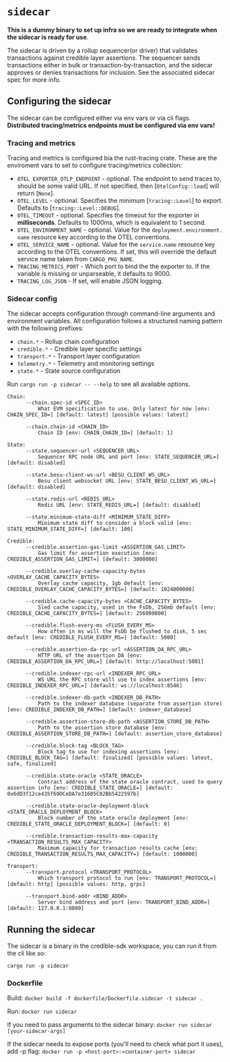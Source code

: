 # `sidecar`

**This is a dummy binary to set up infra so we are ready to integrate when the sidecar is ready for use**.

The sidecar is driven by a rollup sequencer(or driver) that validates transactions against credible layer assertions.
The sequencer sends transactions either in bulk or transaction-by-transaction, and the sidecar approves or denies
transactions for inclusion. See the associated sidecar spec for more info.

## Configuring the sidecar

The sidecar can be configured either via env vars or via cli flags. **Distributed tracing/metrics endpoints must be
configured via env vars!**

### Tracing and metrics

Tracing and metrics is configured bia the rust-tracing crate. These are the enviroment vars to set to configure
tracing/metrics collection:

- `OTEL_EXPORTER_OTLP_ENDPOINT` - optional. The endpoint to send traces to,
  should be some valid URL. If not specified, then [`OtelConfig::load`]
  will return [`None`].
- `OTEL_LEVEL` - optional. Specifies the minimum [`tracing::Level`] to
  export. Defaults to [`tracing::Level::DEBUG`].
- `OTEL_TIMEOUT` - optional. Specifies the timeout for the exporter in
  **milliseconds**. Defaults to 1000ms, which is equivalent to 1 second.
- `OTEL_ENVIRONMENT_NAME` - optional. Value for the `deployment.environment.
name` resource key according to the OTEL conventions.
- `OTEL_SERVICE_NAME` - optional. Value for the `service.name` resource key
  according to the OTEL conventions. If set, this will override the default
  service name taken from `CARGO_PKG_NAME`.
- `TRACING_METRICS_PORT` - Which port to bind the the exporter to. If the variable is missing or unparseable, it
  defaults to 9000.
- `TRACING_LOG_JSON` - If set, will enable JSON logging.

### Sidecar config

The sidecar accepts configuration through command-line arguments and environment variables. All configuration follows a
structured naming pattern with the following prefixes:

- `chain.*` - Rollup chain configuration
- `credible.*` - Credible layer specific settings
- `transport.*` - Transport layer configuration
- `telemetry.*` - Telemetry and monitoring settings
- `state.*` - State source configuration

Run `cargo run -p sidecar -- --help` to see all available options.

```
Chain:
      --chain.spec-id <SPEC_ID>
          What EVM specification to use. Only latest for now [env: CHAIN_SPEC_ID=] [default: latest] [possible values: latest]

      --chain.chain-id <CHAIN_ID>
          Chain ID [env: CHAIN_CHAIN_ID=] [default: 1]
          
State:
      --state.sequencer-url <SEQUENCER_URL>
          Sequencer RPC node URL and port [env: STATE_SEQUENCER_URL=] [default: disabled]

      --state.besu-client-ws-url <BESU_CLIENT_WS_URL>
          Besu client websocket URL [env: STATE_BESU_CLIENT_WS_URL=] [default: disabled]
          
      --state.redis-url <REDIS_URL>
          Redis URL [env: STATE_REDIS_URL=] [default: disabled]

      --state.minimum-state-diff <MINIMUM_STATE_DIFF>
          Minimum state diff to consider a block valid [env: STATE_MINIMUM_STATE_DIFF=] [default: 100]

Credible:
      --credible.assertion-gas-limit <ASSERTION_GAS_LIMIT>
          Gas limit for assertion execution [env: CREDIBLE_ASSERTION_GAS_LIMIT=] [default: 3000000]

      --credible.overlay-cache-capacity-bytes <OVERLAY_CACHE_CAPACITY_BYTES>
          Overlay cache capacity, 1gb default [env: CREDIBLE_OVERLAY_CACHE_CAPACITY_BYTES=] [default: 1024000000]

      --credible.cache-capacity-bytes <CACHE_CAPACITY_BYTES>
          Sled cache capacity, used in the FsDb, 256mb default [env: CREDIBLE_CACHE_CAPACITY_BYTES=] [default: 256000000]

      --credible.flush-every-ms <FLUSH_EVERY_MS>
          How often in ms will the FsDb be flushed to disk, 5 sec default [env: CREDIBLE_FLUSH_EVERY_MS=] [default: 5000]

      --credible.assertion-da-rpc-url <ASSERTION_DA_RPC_URL>
          HTTP URL of the assertion DA [env: CREDIBLE_ASSERTION_DA_RPC_URL=] [default: http://localhost:5001]

      --credible.indexer-rpc-url <INDEXER_RPC_URL>
          WS URL the RPC store will use to index assertions [env: CREDIBLE_INDEXER_RPC_URL=] [default: ws://localhost:8546]

      --credible.indexer-db-path <INDEXER_DB_PATH>
          Path to the indexer database (separate from assertion store) [env: CREDIBLE_INDEXER_DB_PATH=] [default: indexer_database]

      --credible.assertion-store-db-path <ASSERTION_STORE_DB_PATH>
          Path to the assertion store database [env: CREDIBLE_ASSERTION_STORE_DB_PATH=] [default: assertion_store_database]

      --credible.block-tag <BLOCK_TAG>
          Block tag to use for indexing assertions [env: CREDIBLE_BLOCK_TAG=] [default: finalized] [possible values: latest, safe, finalized]

      --credible.state-oracle <STATE_ORACLE>
          Contract address of the state oracle contract, used to query assertion info [env: CREDIBLE_STATE_ORACLE=] [default: 0x6dD3f12ce435f69DCeDA7e31605C02Bb5422597b]

      --credible.state-oracle-deployment-block <STATE_ORACLE_DEPLOYMENT_BLOCK>
          Block number of the state oracle deployment [env: CREDIBLE_STATE_ORACLE_DEPLOYMENT_BLOCK=] [default: 0]

      --credible.transaction-results-max-capacity <TRANSACTION_RESULTS_MAX_CAPACITY>
          Maximum capacity for transaction results cache [env: CREDIBLE_TRANSACTION_RESULTS_MAX_CAPACITY=] [default: 1000000]

Transport:
      --transport.protocol <TRANSPORT_PROTOCOL>
          Which transport protocol to run [env: TRANSPORT_PROTOCOL=] [default: http] [possible values: http, grpc]

      --transport.bind-addr <BIND_ADDR>
          Server bind address and port [env: TRANSPORT_BIND_ADDR=] [default: 127.0.0.1:8080]
```

## Running the sidecar

The sidecar is a binary in the credible-sdk workspace, you can run it from the cli like so:

`cargo run -p sidecar`

### Dockerfile

Build:
`docker build -f dockerfile/Dockerfile.sidecar -t sidecar .`

Run:
`docker run sidecar`

If you need to pass arguments to the sidecar binary:
`docker run sidecar [your-sidecar-args]`

If the sidecar needs to expose ports (you'll need to check what port it uses), add -p flag:
`docker run -p <host-port>:<container-port> sidecar`
